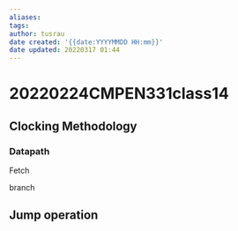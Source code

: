 ```yaml
---
aliases: 
tags:
author: tusrau
date created: '{{date:YYYYMMDD HH:mm}}'
date updated: 20220317 01:44
---
```


# 20220224CMPEN331class14

## Clocking Methodology

### Datapath

Fetch

 
branch

## Jump operation
